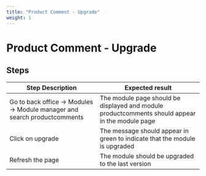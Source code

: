 ```yaml
---
title: "Product Comment - Upgrade"
weight: 1
---
```


# Product Comment - Upgrade
## Steps
| Step Description | Expected result |
| ----- | ----- |
| Go to back office -> Modules -> Module manager and search productcomments | The module page should be displayed and module productcomments should appear in the module page |
| Click on upgrade | The message should appear in green to indicate that the module is upgraded |
| Refresh the page | The module should be upgraded to the last version |
